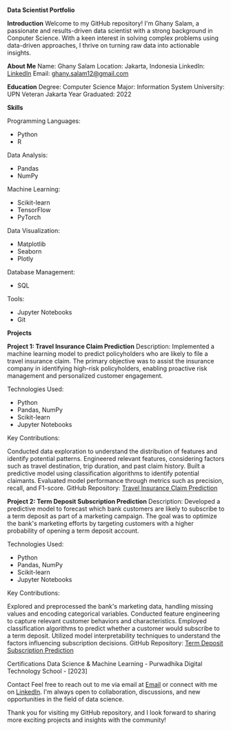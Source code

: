 **Data Scientist Portfolio**


**Introduction**
Welcome to my GitHub repository! I'm Ghany Salam, a passionate and results-driven data scientist with a strong background in Conputer Science. With a keen interest in solving complex problems using data-driven approaches, I thrive on turning raw data into actionable insights.

**About Me**
Name: Ghany Salam
Location: Jakarta, Indonesia
LinkedIn: [LinkedIn](https://www.linkedin.com/in/ghanysalam/)
Email: ghany.salam12@gmail.com

**Education**
Degree: Computer Science
Major: Information System
University: UPN Veteran Jakarta
Year Graduated: 2022

**Skills**

Programming Languages:
- Python
- R

Data Analysis:
- Pandas
- NumPy

Machine Learning:
- Scikit-learn
- TensorFlow
- PyTorch

Data Visualization:
- Matplotlib
- Seaborn
- Plotly

Database Management:
- SQL

Tools:
- Jupyter Notebooks
- Git

**Projects**

**Project 1: Travel Insurance Claim Prediction**
Description: Implemented a machine learning model to predict policyholders who are likely to file a travel insurance claim. The primary objective was to assist the insurance company in identifying high-risk policyholders, enabling proactive risk management and personalized customer engagement.

Technologies Used:

- Python
- Pandas, NumPy
- Scikit-learn
- Jupyter Notebooks

Key Contributions:

Conducted data exploration to understand the distribution of features and identify potential patterns.
Engineered relevant features, considering factors such as travel destination, trip duration, and past claim history.
Built a predictive model using classification algorithms to identify potential claimants.
Evaluated model performance through metrics such as precision, recall, and F1-score.
GitHub Repository:  [Travel Insurance Claim Prediction](https://github.com/ghanysalam/Capstone-3-Travel-Insurance-Prediction-Claim)

**Project 2: Term Deposit Subscription Prediction**
Description: Developed a predictive model to forecast which bank customers are likely to subscribe to a term deposit as part of a marketing campaign. The goal was to optimize the bank's marketing efforts by targeting customers with a higher probability of opening a term deposit account.

Technologies Used:

- Python
- Pandas, NumPy
- Scikit-learn
- Jupyter Notebooks

Key Contributions:

Explored and preprocessed the bank's marketing data, handling missing values and encoding categorical variables.
Conducted feature engineering to capture relevant customer behaviors and characteristics.
Employed classification algorithms to predict whether a customer would subscribe to a term deposit.
Utilized model interpretability techniques to understand the factors influencing subscription decisions.
GitHub Repository: [Term Deposit Subscription Prediction](https://github.com/PurwadhikaDev/BetaGroup_JC_DS_OL_11_FinalProject)

Certifications
Data Science & Machine Learning - Purwadhika Digital Technology School - [2023]

Contact
Feel free to reach out to me via email at [Email](ghany.salam12@gmail.com) or connect with me on [LinkedIn](https://www.linkedin.com/in/ghanysalam/). I'm always open to collaboration, discussions, and new opportunities in the field of data science.

Thank you for visiting my GitHub repository, and I look forward to sharing more exciting projects and insights with the community!
